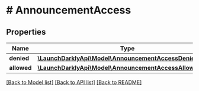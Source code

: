 # # AnnouncementAccess

## Properties

Name | Type | Description | Notes
------------ | ------------- | ------------- | -------------
**denied** | [**\LaunchDarklyApi\Model\AnnouncementAccessDenied[]**](AnnouncementAccessDenied.md) |  |
**allowed** | [**\LaunchDarklyApi\Model\AnnouncementAccessAllowedRep[]**](AnnouncementAccessAllowedRep.md) |  |

[[Back to Model list]](../../README.md#models) [[Back to API list]](../../README.md#endpoints) [[Back to README]](../../README.md)

